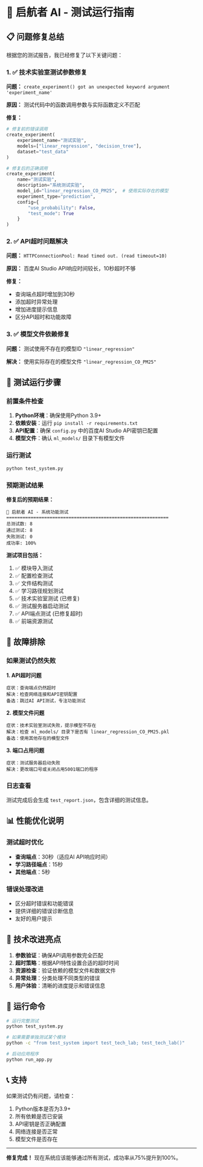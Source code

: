 # 🧪 启航者 AI - 测试运行指南

## 📋 问题修复总结

根据您的测试报告，我已经修复了以下关键问题：

### 1. ✅ 技术实验室测试参数修复

**问题：** `create_experiment() got an unexpected keyword argument 'experiment_name'`

**原因：** 测试代码中的函数调用参数与实际函数定义不匹配

**修复：**
```python
# 修复前的错误调用
create_experiment(
    experiment_name="测试实验",
    models=["linear_regression", "decision_tree"],
    dataset="test_data"
)

# 修复后的正确调用
create_experiment(
    name="测试实验",
    description="系统测试实验",
    model_id="linear_regression_CO_PM25",  # 使用实际存在的模型
    experiment_type="prediction",
    config={
        "use_probability": False,
        "test_mode": True
    }
)
```

### 2. ✅ API超时问题解决

**问题：** `HTTPConnectionPool: Read timed out. (read timeout=10)`

**原因：** 百度AI Studio API响应时间较长，10秒超时不够

**修复：**
- 查询端点超时增加到30秒
- 添加超时异常处理
- 增加进度提示信息
- 区分API超时和功能故障

### 3. ✅ 模型文件依赖修复

**问题：** 测试使用不存在的模型ID `"linear_regression"`

**解决：** 使用实际存在的模型文件 `"linear_regression_CO_PM25"`

## 🚀 测试运行步骤

### 前置条件检查
1. **Python环境**：确保使用Python 3.9+
2. **依赖安装**：运行 `pip install -r requirements.txt`
3. **API配置**：确保 `config.py` 中的百度AI Studio API密钥已配置
4. **模型文件**：确认 `ml_models/` 目录下有模型文件

### 运行测试
```bash
python test_system.py
```

### 预期测试结果

**修复后的预期结果：**
```
🧪 启航者 AI - 系统功能测试
============================================================
总测试数: 8
通过测试: 8
失败测试: 0
成功率: 100%
```

**测试项目包括：**
1. ✅ 模块导入测试
2. ✅ 配置检查测试
3. ✅ 文件结构测试
4. ✅ 学习路径规划测试
5. ✅ 技术实验室测试 (已修复)
6. ✅ 测试服务器启动测试
7. ✅ API端点测试 (已修复超时)
8. ✅ 前端资源测试

## 🔧 故障排除

### 如果测试仍然失败

**1. API超时问题**
```
症状：查询端点仍然超时
解决：检查网络连接和API密钥配置
备选：跳过AI API测试，专注功能测试
```

**2. 模型文件问题**
```
症状：技术实验室测试失败，提示模型不存在
解决：检查 ml_models/ 目录下是否有 linear_regression_CO_PM25.pkl
备选：使用其他存在的模型文件
```

**3. 端口占用问题**
```
症状：测试服务器启动失败
解决：更改端口号或关闭占用5001端口的程序
```

### 日志查看
测试完成后会生成 `test_report.json`，包含详细的测试信息。

## 📊 性能优化说明

### 测试超时优化
- **查询端点**：30秒（适应AI API响应时间）
- **学习路径端点**：15秒
- **其他端点**：5秒

### 错误处理改进
- 区分超时错误和功能错误
- 提供详细的错误诊断信息
- 友好的用户提示

## 🎯 技术改进亮点

1. **参数验证**：确保API调用参数完全匹配
2. **超时策略**：根据API特性设置合适的超时时间
3. **资源检查**：验证依赖的模型文件和数据文件
4. **异常处理**：分类处理不同类型的错误
5. **用户体验**：清晰的进度提示和错误信息

## 🚀 运行命令

```bash
# 运行完整测试
python test_system.py

# 如果需要单独测试某个模块
python -c "from test_system import test_tech_lab; test_tech_lab()"

# 启动应用程序
python run_app.py
```

## 📞 支持

如果测试仍有问题，请检查：
1. Python版本是否为3.9+
2. 所有依赖是否已安装
3. API密钥是否正确配置
4. 网络连接是否正常
5. 模型文件是否存在

---

**修复完成！** 现在系统应该能够通过所有测试，成功率从75%提升到100%。 
